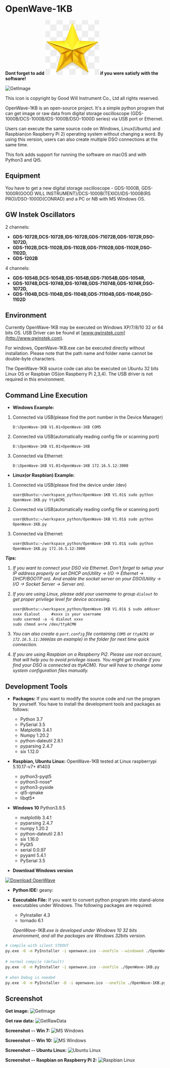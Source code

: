 OpenWave-1KB
============

**Dont forget to add ![star](/image/star.jpg) if you were satisfy with the software!**

![GetImage](/image/OpenWave256x256.jpg)

This icon is copyright by Good Will Instrument Co., Ltd all rights reserved.

OpenWave-1KB is an open-source project. It's a simple python program that can get image or raw data from digital storage oscilloscope (GDS-1000B/DCS-1000B/IDS-1000B/DSO-1000D series) via USB port or Ethernet.

Users can execute the same source code on Windows, Linux(Ubuntu) and Raspbian(on Raspberry Pi 2) operating system without changing a word. By using this version, users can also create multiple DSO connections at the same time.

This fork adds support for running the software on macOS and with Python3 and
Qt5.

Equipment
------------
You have to get a new digital storage oscilloscope - GDS-1000B, GDS-1000R(GOOD WILL INSTRUMENT)/DCS-1000B(TEXIO)/IDS-1000B(RS PRO)/DSO-1000D(CONRAD) and a PC or NB with MS Windows OS.

GW Instek Oscillators
---------------------
2 channels:

* **GDS-1072B,DCS-1072B,IDS-1072B,GDS-71072B,GDS-1072R,DSO-1072D,**
* **GDS-1102B,DCS-1102B,IDS-1102B,GDS-71102B,GDS-1102R,DSO-1102D,**
* **GDS-1202B**

4 channels:

* **GDS-1054B,DCS-1054B,IDS-1054B,GDS-71054B,GDS-1054R,**
* **GDS-1074B,DCS-1074B,IDS-1074B,GDS-71074B,GDS-1074R,DSO-1072D,**
* **GDS-1104B,DCS-1104B,IDS-1104B,GDS-71104B,GDS-1104R,DSO-1102D**


Environment
------------
Currently OpenWave-1KB may be executed on Windows XP/7/8/10 32 or 64 bits OS. USB Driver can be found at [www.gwinstek.com](http://www.gwinstek.com).

For windows, OpenWave-1KB.exe can be executed directly without installation. Please note that the path name and folder name cannot be double-byte characters.

The OpenWave-1KB source code can also be executed on Ubuntu 32 bits Linux OS or Raspbian OS(on Raspberry Pi 2,3,4). The USB driver is not required in this environment.

Command Line Execution
------------
- **Windows Example:**

1.  Connected via USB(please find the port number in the Device Manager)
    ```
    D:\OpenWave-1KB V1.01>OpenWave-1KB COM5
    ```

2.  Connected via USB(automatically reading config file or scanning port)
    ```
    D:\OpenWave-1KB V1.01>OpenWave-1KB
    ```

3.  Connected via Ethernet:
    ```
    D:\OpenWave-1KB V1.01>OpenWave-1KB 172.16.5.12:3000
    ```


- **Linux(or Raspbian) Example:**

1.  Connected via USB(please find the device under /dev)
    ```
    user@Ubuntu:~/workspace_python/OpenWave-1KB V1.01$ sudo python OpenWave-1KB.py ttyACM1
    ```

2.  Connected via USB(automatically reading config file or scanning port)
    ```
    user@Ubuntu:~/workspace_python/OpenWave-1KB V1.01$ sudo python OpenWave-1KB.py
    ```

3.  Connected via Ethernet:
    ```
    user@Ubuntu:~/workspace_python/OpenWave-1KB V1.01$ sudo python OpenWave-1KB.py 172.16.5.12:3000
    ```

***Tips:***

1.  *If you want to connect your DSO via Ethernet. Don't forget to setup your IP address properly or set DHCP on(Utility -> I/O -> Ethernet -> DHCP/BOOTP on).  And enable the socket server on your DSO(Utility -> I/O -> Socket Server -> Server on).*

2.  *If you are using Linux, please add your username to group ```dialout``` to get proper privilege level for device accessing.*
    ```
    user@Ubuntu:~/workspace_python/OpenWave-1KB V1.01$ $ sudo adduser xxxx dialout     #xxxx is your username
    sudo usermod -a -G dialout xxxx
    sudo chmod a+rw /dev/ttyACM0
    ```

3.  *You can also create a `port.config` file containing `COM5` or `ttyACM1` or `172.16.5.11:3000`(as an example) in the folder for next time quick connection.*

4.  *If you are using Raspbian on a Raspberry Pi2. Please use root account, that will help you to avoid privilege issues.  You might get trouble if you find your DSO is connected as ttyACM0. Your will have to change some system configuration files manually.*


Development Tools
------------
- **Packages:**
   If you want to modify the source code and run the program by yourself. You have to install the development tools and packages as follows:
   * Python 3.7
   * PySerial 3.5
   * Matplotlib 3.4.1
   * Numpy 1.20.2
   * python-dateutil 2.8.1
   * pyparsing 2.4.7
   * six 1.12.0

- **Raspbian, Ubuntu Linux:**
   OpenWave-1KB tested at Linux raspberrypi 5.10.17-v7+ #1403 
   * python3-pyqt5
   * python3-nose*
   * python3-pyside
   * qt5-qmake
   * libqt5*

- **Windows 10**
  Python3.9.5
   * matplotlib 3.4.1
   * pyparsing 2.4.7
   * numpy 1.20.2
   * python-dateutil 2.8.1
   * six 1.16.0
   * PyQt5
   * serial 0.0.97
   * pyyaml 5.4.1
   * PySerial 3.5 

- **Download Windows version**

[![Download OpenWave](https://a.fsdn.com/con/app/sf-download-button)](https://sourceforge.net/projects/openwave-1kb/files/latest/download)

- **Python IDE:**
   geany:


- **Executable File:**
   If you want to convert python program into stand-alone executables under Windows. The following packages are required:
   * PyInstaller 4.3
   * tornado 6.1
   
   *OpenWave-1KB.exe is developed under Windows 10 32 bits environment, and all the packages are Windows 32bits version.*
~~~bash
# compile with silent STDOUT
py.exe -O -m PyInstaller -i openwave.ico --onefile --windowed ./OpenWave-1KB.py

# normal compile (default)
py.exe -O -m PyInstaller -i openwave.ico --onefile ./OpenWave-1KB.py

# when Debug is needed
py.exe -O -m PyInstaller -D -i openwave.ico --onefile ./OpenWave-1KB.py
~~~

Screenshot
------------
**Get image:**
![GetImage](/image/pic1.png)


**Get raw data:**
![GetRawData](/image/pic2.png)


**Screenshot -- Win 7:**
![MS Windows](/image/Win7_Screenshot.jpg)


**Screenshot -- Win 10:**
![MS Windows](/image/Win10_Screenshot.jpg)


**Screenshot -- Ubuntu Linux:**
![Ubuntu Linux](/image/Ubuntu1404_Screenshot.jpg)


**Screenshot -- Raspbian on Raspberry Pi 2:**
![Raspbian Linux](/image/RPi2_Screenshot.jpg)

